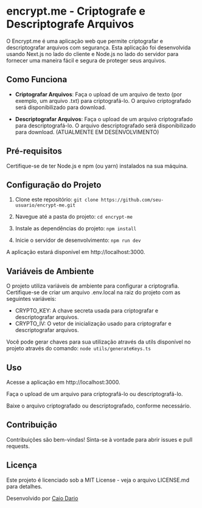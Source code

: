 # encrypt.me - Criptografe e Descriptografe Arquivos

O Encrypt.me é uma aplicação web que permite criptografar e descriptografar arquivos com segurança. Esta aplicação foi desenvolvida usando Next.js no lado do cliente e Node.js no lado do servidor para fornecer uma maneira fácil e segura de proteger seus arquivos.

## Como Funciona

- **Criptografar Arquivos**: Faça o upload de um arquivo de texto (por exemplo, um arquivo .txt) para criptografá-lo. O arquivo criptografado será disponibilizado para download.

- **Descriptografar Arquivos**: Faça o upload de um arquivo criptografado para descriptografá-lo. O arquivo descriptografado será disponibilizado para download. (ATUALMENTE EM DESENVOLVIMENTO)

## Pré-requisitos

Certifique-se de ter Node.js e npm (ou yarn) instalados na sua máquina.

## Configuração do Projeto

1. Clone este repositório:
   ```git clone https://github.com/seu-usuario/encrypt-me.git```

2. Navegue até a pasta do projeto:
    ```cd encrypt-me```

3. Instale as dependências do projeto:
    ```npm install```

4. Inicie o servidor de desenvolvimento:
    ```npm run dev```

A aplicação estará disponível em http://localhost:3000.

##  Variáveis de Ambiente
O projeto utiliza variáveis de ambiente para configurar a criptografia. Certifique-se de criar um arquivo .env.local na raiz do projeto com as seguintes variáveis:

- CRYPTO_KEY: A chave secreta usada para criptografar e descriptografar arquivos.
- CRYPTO_IV: O vetor de inicialização usado para criptografar e descriptografar arquivos.

Você pode gerar chaves para sua utilização através da utils disponível no projeto através do comando:
   ```node utils/generateKeys.ts```

## Uso
Acesse a aplicação em http://localhost:3000.

Faça o upload de um arquivo para criptografá-lo ou descriptografá-lo.

Baixe o arquivo criptografado ou descriptografado, conforme necessário.

## Contribuição
Contribuições são bem-vindas! Sinta-se à vontade para abrir issues e pull requests.

## Licença
Este projeto é licenciado sob a MIT License - veja o arquivo LICENSE.md para detalhes.

Desenvolvido por [Caio Dario](https://github.com/caiodario)

